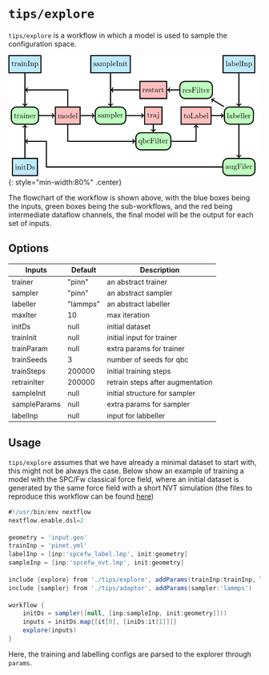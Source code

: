 #  `tips/explore`

`tips/explore` is a workflow in which a model is used to sample the
configuration space.

![](explore.svg){: style="min-width:80%" .center}

The flowchart of the workflow is shown above, with the blue boxes being the
inputs, green boxes being the sub-workflows, and the red being intermediate
dataflow channels, the final model will be the output for each set of inputs.

## Options

| Inputs       | Default  | Description                      |
|--------------|----------|----------------------------------|
| trainer      | "pinn"   | an abstract trainer              |
| sampler      | "pinn"   | an abstract sampler              |
| labeller     | "lammps" | an abstract labeller             |
| maxIter      | 10       | max iteration                    |
| initDs       | null     | initial dataset                  |
| trainInit    | null     | initial input for trainer        |
| trainParam   | null     | extra params for trainer         |
| trainSeeds   | 3        | number of seeds for qbc          |
| trainSteps   | 200000   | initial training steps           |
| retrainIter  | 200000   | retrain steps after augmentation |
| sampleInit   | null     | initial structure for sampler    |
| sampleParams | null     | extra params for sampler         |
| labelInp     | null     | input for labbeller              |


## Usage

`tips/explore` assumes that we have already a minimal dataset to start with, this
might not be always the case. Below show an example of training a model with the
SPC/Fw classical force field, where an initial dataset is generated by the same
force field with a short NVT simulation (the files to reproduce this workflow
can be found [here](https://github.com/yqshao/tips/tree/master/demo/explore))

```groovy
#!/usr/bin/env nextflow
nextflow.enable.dsl=2

geometry = 'input.geo'
trainInp = 'pinet.yml'
labelInp = [inp:'spcefw_label.lmp', init:geometry]
sampleInp = [inp:'spcefw_nvt.lmp', init:geometry]

include {explore} from './tips/explore', addParams(trainInp:trainInp, labelInp:labelInp)
include {sampler} from './tips/adaptor', addParams(sampler:'lammps')

workflow {
    initDs = sampler([null, [inp:sampleInp, init:geometry]]))
    inputs = initDs.map{[it[0], [iniDs:it[1]]]}
    explore(inputs)
}
```

Here, the training and labelling configs are parsed to the explorer through
`params`.
